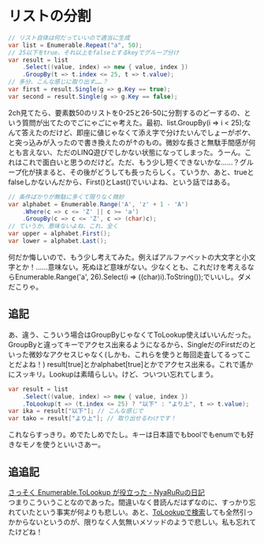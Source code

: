 # リストの分割

```csharp
// リスト自体は何だっていいので適当に生成
var list = Enumerable.Repeat("a", 50);
// 25以下をtrue、それ以上をfalseとするkeyでグループ分け
var result = list
	.Select((value, index) => new { value, index })
	.GroupBy(t => t.index <= 25, t => t.value);
// 多分、こんな感じに取り出す……？
var first = result.Single(g => g.Key == true);
var second = result.Single(g => g.Key == false);
```

2ch見てたら、要素数50のリストを0-25と26-50に分割するのどーするの、という質問が出てたのでごにゃごにゃ考えた。最初、list.GroupBy(i => i < 25);なんて答えたのだけど、即座に値じゃなくて添え字で分けたいんでしょーがボケ、と突っ込みが入ったので書き換えたのが↑のもの。微妙な長さと無駄手間感が何とも言えない、ただのLINQ遊びでしかない状態になってしまった。うーん。これはこれで面白いと思うのだけど。ただ、もう少し短くできないかな……？グループ化が挟まると、その後がどうしても長ったらしく。ていうか、あと、trueとfalseしかないんだから、First()とLast()でいいよね、という話ではある。

```csharp
// 条件ばかりが無駄に多くて限りなく微妙
var alphabet = Enumerable.Range('A', 'z' + 1 - 'A')
	.Where(c => c <= 'Z' || c >= 'a')
	.GroupBy(c => c <= 'Z', c => (char)c);
// ていうか、意味ないよね、これ、全く
var upper = alphabet.First();
var lower = alphabet.Last();
```

何だか悔しいので、もう少し考えてみた。例えばアルファベットの大文字と小文字とか！……意味ない。死ぬほど意味がない。少なくとも、これだけを考えるならEnumerable.Range('a', 26).Select(i => ((char)i).ToString());でいいし。ダメだこりゃ。

追記
--
あ、違う、こういう場合はGroupByじゃなくてToLookup使えばいいんだった。GroupByと違ってキーでアクセス出来るようになるから、SingleだのFirstだのといった微妙なアクセスじゃなく(しかも、これらを使うと毎回走査してるってことだよね！) result[true]とかalphabet[true]とかでアクセス出来る。これで遙かにスッキリ。Lookupは素晴らしい。けど、ついつい忘れてしまう。

```csharp
var result = list
	.Select((value, index) => new { value, index })
	.ToLookup(t => (t.index <= 25) ? "以下" : "より上", t => t.value);
var ika = result["以下"]; // こんな感じで
var tako = result["より上"]; // 取り出せるわけです！
```

これならすっきり。めでたしめでたし。キーは日本語でもboolでもenumでも好きなモノを使うといいさあー。

追追記
--
[さっそく Enumerable.ToLookup が役立った - NyaRuRuの日記](http://d.hatena.ne.jp/NyaRuRu/20080602/p2 "さっそく Enumerable.ToLookup が役立った - NyaRuRuの日記")  
つまりこういうことなのであった。間違いなく昔読んだはずなのに、すっかり忘れていたという事実が何よりも悲しい。あと、[ToLookupで検索](http://www.google.com/search?q=ToLookup "ToLookup - Google 検索")しても全然引っかからないというのが、限りなく人気無いメソッドのようで悲しい。私も忘れてたけどね！